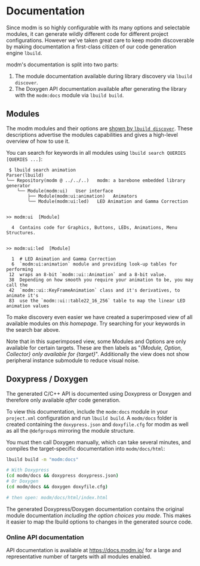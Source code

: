 # Documentation

Since modm is so highly configurable with its many options and selectable modules,
it can generate wildly different code for different project configurations.
However we've taken great care to keep modm discoverable by making documentation
a first-class citizen of our code generation engine `lbuild`.

modm's documentation is split into two parts:

1. The module documentation available during library discovery via `lbuild discover`.
2. The Doxygen API documentation available after generating the library with the
   `modm:docs` module via `lbuild build`.


## Modules

The modm modules and their options are [shown by `lbuild discover`](../../guide/getting-started#discovering-modm).
These descriptions advertise the modules capabilities and gives a
high-level overview of how to use it.

You can search for keywords in all modules using `lbuild search QUERIES [QUERIES ...]`:

```
 $ lbuild search animation
Parser(lbuild)
╰── Repository(modm @ ../../..)   modm: a barebone embedded library generator
    ╰── Module(modm:ui)   User interface
        ├── Module(modm:ui:animation)   Animators
        ╰── Module(modm:ui:led)   LED Animation and Gamma Correction


>> modm:ui  [Module]

  4  Contains code for Graphics, Buttons, LEDs, Animations, Menu Structures.


>> modm:ui:led  [Module]

  1  # LED Animation and Gamma Correction
  6  `modm:ui:animation` module and providing look-up tables for performing
 12  wraps an 8-bit `modm::ui::Animation` and a 8-bit value.
 38  Depending on how smooth you require your animation to be, you may call the
 42  `modm::ui::KeyFrameAnimation` class and it's derivatives, to animate it's
 83  use the `modm::ui::table22_16_256` table to map the linear LED animation values
```

To make discovery even easier we have created a superimposed view of all
available modules on *this homepage*. Try searching for your keywords in the
search bar above.

Note that in this superimposed view, some Modules and Options are only available
for certain targets. These are then labels as "*{Module, Option, Collector} only
available for {target}*". Additionally the view does not show peripheral
instance submodule to reduce visual noise.


## Doxypress / Doxygen

The generated C/C++ API is documented using Doxypress or Doxygen and therefore only
available *after* code generation.

To view this documentation, include the `modm:docs` module in your `project.xml`
configuration and run `lbuild build`. A `modm/docs` folder is created containing
the `doxypress.json` and `doxyfile.cfg` for modm as well as all the `@defgroup`s
mirroring the module structure.

You must then call Doxygen manually, which can take several minutes, and
compiles the target-specific documentation into `modm/docs/html`:

```sh
lbuild build -m "modm:docs"

# With Doxypress
(cd modm/docs && doxypress doxypress.json)
# Or Doxygen
(cd modm/docs && doxygen doxyfile.cfg)

# then open: modm/docs/html/index.html
```

The generated Doxypress/Doxygen documentation contains the original module documentation
*including the option choices you made*. This makes it easier to map the
lbuild options to changes in the generated source code.


### Online API documentation

API documentation is available at https://docs.modm.io/ for a large and representative
number of targets with all modules enabled.
